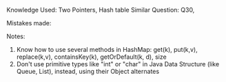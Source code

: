 Knowledge Used: Two Pointers, Hash table
Similar Question: Q30,

Mistakes made:

Notes:

1. Know how to use several methods in HashMap: get(k), put(k,v), replace(k,v), containsKey(k), getOrDefault(k, d), size
2. Don't use primitive types like "int" or "char" in Java Data Structure (like Queue, List), instead, using their Object alternates
